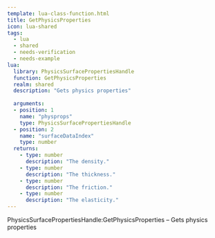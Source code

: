 ```yaml
---
template: lua-class-function.html
title: GetPhysicsProperties
icon: lua-shared
tags:
  - lua
  - shared
  - needs-verification
  - needs-example
lua:
  library: PhysicsSurfacePropertiesHandle
  function: GetPhysicsProperties
  realm: shared
  description: "Gets physics properties"
  
  arguments:
  - position: 1
    name: "physprops"
    type: PhysicsSurfacePropertiesHandle
  - position: 2
    name: "surfaceDataIndex"
    type: number
  returns:
    - type: number
      description: "The density."
    - type: number
      description: "The thickness."
    - type: number
      description: "The friction."
    - type: number
      description: "The elasticity."
---
```


<div class="lua__search__keywords">
PhysicsSurfacePropertiesHandle:GetPhysicsProperties &#x2013; Gets physics properties
</div>
